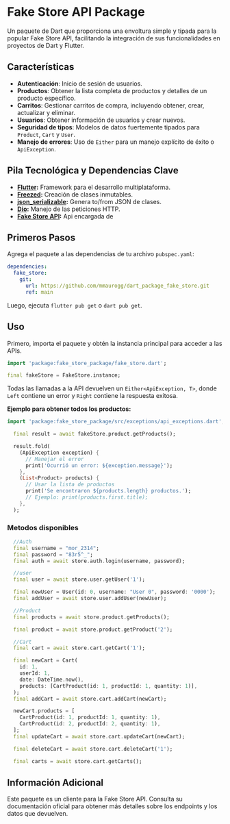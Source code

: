 # Fake Store API Package

Un paquete de Dart que proporciona una envoltura simple y tipada para la popular Fake Store API, facilitando la integración de sus funcionalidades en proyectos de Dart y Flutter.

## Características

*   **Autenticación**: Inicio de sesión de usuarios.
*   **Productos**: Obtener la lista completa de productos y detalles de un producto específico.
*   **Carritos**: Gestionar carritos de compra, incluyendo obtener, crear, actualizar y eliminar.
*   **Usuarios**: Obtener información de usuarios y crear nuevos.
*   **Seguridad de tipos**: Modelos de datos fuertemente tipados para `Product`, `Cart` y `User`.
*   **Manejo de errores**: Uso de `Either` para un manejo explícito de éxito o `ApiException`.

## Pila Tecnológica y Dependencias Clave

- **[Flutter](https://flutter.dev/):** Framework para el desarrollo multiplataforma.  
- **[Freezed](https://pub.dev/packages/freezed):** Creación de clases inmutables.  
- **[json_serializable](https://pub.dev/packages/json_serializable):** Genera to/from JSON de clases.  
- **[Dio](https://pub.dev/packages/dio):** Manejo de las peticiones HTTP.  
- **[Fake Store API](https://fakestoreapi.com/):** Api encargada de 

## Primeros Pasos

Agrega el paquete a las dependencias de tu archivo `pubspec.yaml`:

```yaml
dependencies:
  fake_store:
    git:
      url: https://github.com/mmaurogg/dart_package_fake_store.git
      ref: main
```

Luego, ejecuta `flutter pub get` o `dart pub get`.

## Uso

Primero, importa el paquete y obtén la instancia principal para acceder a las APIs.

```dart
import 'package:fake_store_package/fake_store.dart';

final fakeStore = FakeStore.instance;
```

Todas las llamadas a la API devuelven un `Either<ApiException, T>`, donde `Left` contiene un error y `Right` contiene la respuesta exitosa.

**Ejemplo para obtener todos los productos:**

```dart
import 'package:fake_store_package/src/exceptions/api_exceptions.dart';

  final result = await fakeStore.product.getProducts();

  result.fold(
    (ApiException exception) {
      // Manejar el error
      print('Ocurrió un error: ${exception.message}');
    },
    (List<Product> products) {
      // Usar la lista de productos
      print('Se encontraron ${products.length} productos.');
      // Ejemplo: print(products.first.title);
    },
  );
```

### Metodos disponibles

```dart
  //Auth
  final username = "mor_2314";
  final password = "83r5^_";
  final auth = await store.auth.login(username, password);

  //user
  final user = await store.user.getUser('1');

  final newUser = User(id: 0, username: "User 0", password: '0000');
  final addUser = await store.user.addUser(newUser);

  //Product
  final products = await store.product.getProducts();

  final product = await store.product.getProduct('2');

  //Cart
  final cart = await store.cart.getCart('1');

  final newCart = Cart(
    id: 1,
    userId: 1,
    date: DateTime.now(),
    products: [CartProduct(id: 1, productId: 1, quantity: 1)],
  );
  final addCart = await store.cart.addCart(newCart);

  newCart.products = [
    CartProduct(id: 1, productId: 1, quantity: 1),
    CartProduct(id: 2, productId: 2, quantity: 1),
  ];
  final updateCart = await store.cart.updateCart(newCart);

  final deleteCart = await store.cart.deleteCart('1');

  final carts = await store.cart.getCarts();
```

## Información Adicional

Este paquete es un cliente para la Fake Store API. Consulta su documentación oficial para obtener más detalles sobre los endpoints y los datos que devuelven.
